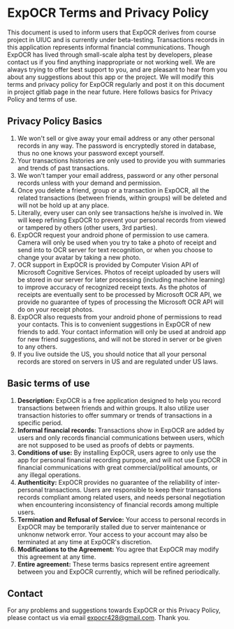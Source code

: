 # ExpOCR Terms and Privacy Policy

This document is used to inform users that ExpOCR derives from course project in UIUC and is currently under beta-testing. Transactions records in this application represents informal financial communications. Though ExpOCR has lived through small-scale alpha test by developers, please contact us if you find anything inappropriate or not working well.
We are always trying to offer best support to you, and are pleasant to hear from you about any suggestions about this app or the project.
We will modify this terms and privacy policy for ExpOCR regularly and post it on this document in project gitlab page in the near future. Here follows basics for Privacy Policy and terms of use.

## Privacy Policy Basics

 1. We won't sell or give away your email address or any other personal records in any way. The password is encryptedly stored in database, thus no one knows your password except yourself.
 2. Your transactions histories are only used to provide you with summaries and trends of past transactions.
 3. We won't tamper your email address, password or any other personal records unless with your demand and permission.
 4. Once you delete a friend, group or a transaction in ExpOCR, all the related transactions (between friends, within groups) will be deleted and will not be hold up at any place.
 5. Literally, every user can only see transactions he/she is involved in. We will keep refining ExpOCR to prevent your personal records from viewed or tampered by others (other users, 3rd parties).
 6. ExpOCR request your android phone of permission to use camera. Camera will only be used when you try to take a photo of receipt and send into to OCR server for text recognition, or when you choose to change your avatar by taking a new photo.
 7. OCR support in ExpOCR is provided by Computer Vision API of Microsoft Cognitive Services. Photos of receipt uploaded by users will be stored in our server for later processing (including machine learning) to improve accuracy of recognized receipt texts. As the photos of receipts are eventually sent to be processed by Microsoft OCR API, we provide no guarantee of types of processing the Microsoft OCR API will do on your receipt photos.
 8. ExpOCR also requests from your android phone of permissions to read your contacts. This is to convenient suggestions in ExpOCR of new friends to add. Your contact information will only be used at android app for new friend suggestions, and will not be stored in server or be given to any others.
 9. If you live outside the US, you should notice that all your personal records are stored on servers in US and are regulated under US laws.

## Basic terms of use

 1. **Description:** ExpOCR is a free application designed to help you record transactions between friends and within groups. It also utilize user transaction histories to offer summary or trends of transactions in a specific period.
 2. **Informal financial records:** Transactions show in ExpOCR are added by users and only records financial communications between users, which are not supposed to be used as proofs of debts or payments. 
 3. **Conditions of use:** By installing ExpOCR, users agree to only use the app for personal financial recording purpose, and will not use ExpOCR in financial communications with great commercial/political amounts, or any illegal operations.
 4. **Authenticity:** ExpOCR provides no guarantee of the reliability of inter-personal transactions. Users are responsible to keep their transactions records compliant among related users, and needs personal negotiation when encountering inconsistency of financial records among multiple users.
 5. **Termination and Refusal of Service:** Your access to personal records in ExpOCR may be temporarily stalled due to server maintenance or unknonw network error. Your access to your account may also be terminated at any time at ExpOCR's discretion.
 6. **Modifications to the Agreement:** You agree that ExpOCR may modify this agreement at any time.
 7. **Entire agreement:** These terms basics represent entire agreement between you and ExpOCR currently, which will be refined periodically.

## Contact

For any problems and suggestions towards ExpOCR or this Privacy Policy, please contact us via email expocr428@gmail.com. Thank you.